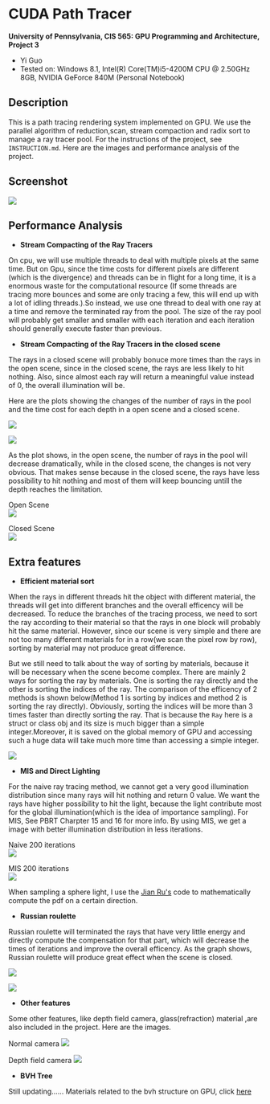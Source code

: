 CUDA Path Tracer
================

**University of Pennsylvania, CIS 565: GPU Programming and Architecture, Project 3**

* Yi Guo
* Tested on:  Windows 8.1, Intel(R) Core(TM)i5-4200M CPU @ 2.50GHz 8GB, NVIDIA GeForce 840M (Personal Notebook)

## Description
     
This is a path tracing rendering system implemented on GPU. We use the parallel algorithm of reduction,scan, stream compaction and radix sort to manage a ray tracer pool. For the instructions of the project, see `INSTRUCTION.md`. Here are the images and performance analysis of the project.
           
## Screenshot 
         
![](./img/mini_demo.gif)
      
## Performance Analysis
        
* **Stream Compacting of the Ray Tracers** 

On cpu, we will use multiple threads to deal with multiple pixels at the same time. But on Gpu, since the time costs for different pixels are different (which is the divergence) and threads can be in flight for a long time, it is a enormous waste for the computational resource (If some threads are tracing more bounces and some are only tracing a few, this will end up with a lot of idling threads.).So instead, we use one thread to deal with one ray at a time and remove the terminated ray from the pool. The size of the ray pool will probably get smaller and smaller with each iteration and each iteration should generally execute faster than previous. 

* **Stream Compacting of the Ray Tracers in the closed scene**

The rays in a closed scene will probably bonuce more times than the rays in the open scene, since in the closed scene, the rays are less likely to hit nothing. Also, since almost each ray will return a meaningful value instead of 0, the overall illumination will be. 

Here are the plots showing the changes of the number of rays in the pool and the time cost for each depth in a open scene and a closed scene.

![](./img/RayNum_Open_vs_Close.png)
        
![](./img/timecost_Open_vs_Close.png) 

As the plot shows, in the open scene, the number of rays in the pool will decrease dramatically, while in the closed scene, the changes is not very obvious. That makes sense because in the closed scene, the rays have less possibility to hit nothing and most of them will keep bouncing untill the depth reaches the limitation.

Open Scene     
![](./img/OpenGlass.png) 
      
Closed Scene    
![](./img/CloseGlass.png) 

## Extra features   
* **Efficient material sort**

When the rays in different threads hit the object with different material, the threads will get into different branches and the overall efficency will be decreased. To reduce the branches of the tracing process, we need to sort the ray according to their material so that the rays in one block will probably hit the same material. However, since our scene is very simple and there are not too many different materials for in a row(we scan the pixel row by row), sorting by material may not produce great difference.

But we still need to talk about the way of sorting by materials, because it will be necessary when the scene become complex. There are mainly 2 ways for sorting the ray by materials. One is sorting the ray directly and the other is sorting the indices of the ray. The comparison of the efficency of 2 methods is shown below(Method 1 is sorting by indices and method 2 is sorting the ray directly). Obviously, sorting the indices will be more than 3 times faster than directly sorting the ray. That is because the `Ray` here is a struct or class obj and its size is much bigger than a simple integer.Moreover, it is saved on the global memory of GPU and accessing such a huge data will take much more time than accessing a simple integer. 

![](./img/Sorting.png) 

* **MIS and Direct Lighting**

For the naive ray tracing method, we cannot get a very good illumination distribution since many rays will hit nothing and return 0 value. We want the rays have higher possibility to hit the light, because the light contribute most for the global illumination(which is the idea of importance sampling). For MIS, See PBRT Charpter 15 and 16 for more info. By using MIS, we get a image with better illumination distribution in less iterations. 


Naive 200 iterations     
![](./img/cornellNaive.png) 

MIS 200 iterations   
![](./img/cornellMIS.png) 
       
When sampling a sphere light, I use the [Jian Ru's](https://github.com/jian-ru/Project3-CUDA-Path-Tracer) code to mathematically compute the pdf on a certain direction. 
       

* **Russian roulette**

Russian roulette will terminated the rays that have very little energy and directly compute the compensation for that part, which will decrease the times of iterations and improve the overall efficency. As the graph shows, Russian roulette will produce great effect when the scene is closed.
      
![](./img/Russian_roulette_Open.png) 

![](./img/Russian_roulette_Close.png) 

* **Other features**

Some other features, like depth field camera, glass(refraction) material ,are also included in the project. Here are the images.

Normal camera
![](./img/cornellNoDepth.png) 
      
Depth field camera
![](./img/cornellDepthCam.png) 


* **BVH Tree**

Still updating......
Materials related to the bvh structure on GPU, click [here](https://devblogs.nvidia.com/parallelforall/thinking-parallel-part-ii-tree-traversal-gpu/)